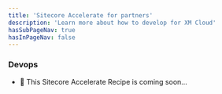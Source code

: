 ```yaml
---
title: 'Sitecore Accelerate for partners'
description: 'Learn more about how to develop for XM Cloud'
hasSubPageNav: true
hasInPageNav: false
---
```


### Devops

- 🚀 This Sitecore Accelerate Recipe is coming soon...
